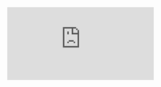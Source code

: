<center><iframe frameborder="0" src="https://v.qq.com/txp/iframe/player.html?vid=g0394whrrwi" allowFullScreen="true"></iframe></center>
